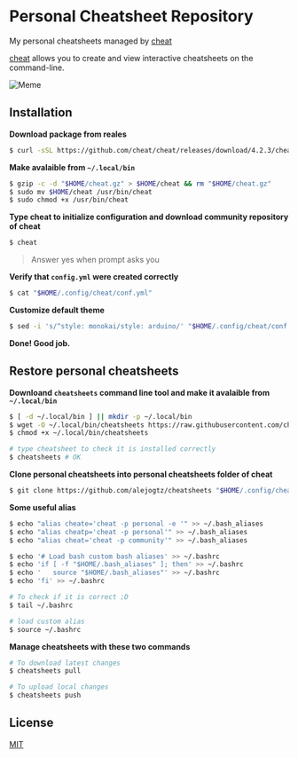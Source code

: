 # Personal Cheatsheet Repository

My personal cheatsheets managed by [cheat](https://github.com/cheat/cheat)

[cheat](https://github.com/cheat/cheat) allows you to create and view interactive cheatsheets on the command-line.


![Meme](https://i.imgur.com/JJrD079.png)


## Installation

**Download package from reales**

```bash
$ curl -sSL https://github.com/cheat/cheat/releases/download/4.2.3/cheat-linux-amd64.gz --insecure -o "$HOME/cheat.gz" 
```

**Make avalaible from `~/.local/bin`**
```bash
$ gzip -c -d "$HOME/cheat.gz" > $HOME/cheat && rm "$HOME/cheat.gz"
$ sudo mv $HOME/cheat /usr/bin/cheat
$ sudo chmod +x /usr/bin/cheat
```

**Type cheat to initialize configuration and download community repository of cheat**
```bash
$ cheat
```
> Answer yes when prompt asks you

**Verify that `config.yml` were created correctly**

```bash
$ cat "$HOME/.config/cheat/conf.yml"
```

**Customize default theme**
```bash
$ sed -i 's/^style: monokai/style: arduino/' "$HOME/.config/cheat/conf.yml" # abap, arduino, api, monokai, etc...
```

**Done! Good job.**


## Restore personal cheatsheets

**Downloand `cheatsheets` command line tool and make it avalaible from `~/.local/bin`**

```bash
$ [ -d ~/.local/bin ] || mkdir -p ~/.local/bin
$ wget -O ~/.local/bin/cheatsheets https://raw.githubusercontent.com/cheat/cheat/master/scripts/git/cheatsheets
$ chmod +x ~/.local/bin/cheatsheets

# type cheatsheet to check it is installed correctly
$ cheatsheets # OK
```

**Clone personal cheatsheets into personal cheatsheets folder of cheat**
```bash
$ git clone https://github.com/alejogtz/cheatsheets "$HOME/.config/cheat/cheatsheets/personal"
```

**Some useful  alias**

```bash
$ echo "alias cheate='cheat -p personal -e '" >> ~/.bash_aliases
$ echo "alias cheatp='cheat -p personal'" >> ~/.bash_aliases
$ echo "alias cheat='cheat -p community'" >> ~/.bash_aliases

$ echo '# Load bash custom bash aliases' >> ~/.bashrc
$ echo 'if [ -f "$HOME/.bash_aliases" ]; then' >> ~/.bashrc
$ echo '   source "$HOME/.bash_aliases"' >> ~/.bashrc
$ echo 'fi' >> ~/.bashrc

# To check if it is correct ;D
$ tail ~/.bashrc

# load custom alias
$ source ~/.bashrc
```

**Manage cheatsheets with these two commands**
```bash
# To download latest changes
$ cheatsheets pull

# To upload local changes
$ cheatsheets push
```


## License


[MIT](https://choosealicense.com/licenses/mit/)




